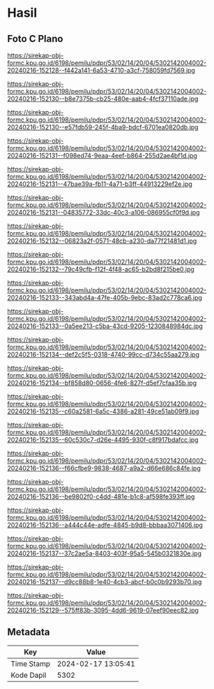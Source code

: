 # Hasil

## Foto C Plano

https://sirekap-obj-formc.kpu.go.id/6198/pemilu/pdpr/53/02/14/20/04/5302142004002-20240216-152128--f442a141-6a53-4710-a3cf-758059fd7569.jpg

https://sirekap-obj-formc.kpu.go.id/6198/pemilu/pdpr/53/02/14/20/04/5302142004002-20240216-152130--b8e7375b-cb25-480e-aab4-4fcf37110ade.jpg

https://sirekap-obj-formc.kpu.go.id/6198/pemilu/pdpr/53/02/14/20/04/5302142004002-20240216-152130--e57fdb59-245f-4ba9-bdcf-6701ea0820db.jpg

https://sirekap-obj-formc.kpu.go.id/6198/pemilu/pdpr/53/02/14/20/04/5302142004002-20240216-152131--f098ed74-9eaa-4eef-b864-255d2ae4bf1d.jpg

https://sirekap-obj-formc.kpu.go.id/6198/pemilu/pdpr/53/02/14/20/04/5302142004002-20240216-152131--47bae39a-fb11-4a71-b3ff-44913229ef2e.jpg

https://sirekap-obj-formc.kpu.go.id/6198/pemilu/pdpr/53/02/14/20/04/5302142004002-20240216-152131--04835772-33dc-40c3-a106-086955cf0f9d.jpg

https://sirekap-obj-formc.kpu.go.id/6198/pemilu/pdpr/53/02/14/20/04/5302142004002-20240216-152132--06823a2f-0571-48cb-a230-da77f21481d1.jpg

https://sirekap-obj-formc.kpu.go.id/6198/pemilu/pdpr/53/02/14/20/04/5302142004002-20240216-152132--79c49cfb-f12f-4f48-ac65-b2bd8f215be0.jpg

https://sirekap-obj-formc.kpu.go.id/6198/pemilu/pdpr/53/02/14/20/04/5302142004002-20240216-152133--343abd4a-47fe-405b-9ebc-83ad2c778ca6.jpg

https://sirekap-obj-formc.kpu.go.id/6198/pemilu/pdpr/53/02/14/20/04/5302142004002-20240216-152133--0a5ee213-c5ba-43cd-9205-1230848984dc.jpg

https://sirekap-obj-formc.kpu.go.id/6198/pemilu/pdpr/53/02/14/20/04/5302142004002-20240216-152134--def2c5f5-0318-4740-99cc-d734c55aa279.jpg

https://sirekap-obj-formc.kpu.go.id/6198/pemilu/pdpr/53/02/14/20/04/5302142004002-20240216-152134--bf858d80-0656-4fe6-827f-d5ef7cfaa35b.jpg

https://sirekap-obj-formc.kpu.go.id/6198/pemilu/pdpr/53/02/14/20/04/5302142004002-20240216-152135--c60a2581-6a5c-4386-a281-49ce51ab09f9.jpg

https://sirekap-obj-formc.kpu.go.id/6198/pemilu/pdpr/53/02/14/20/04/5302142004002-20240216-152135--60c530c7-d26e-4495-930f-c8f917bdafcc.jpg

https://sirekap-obj-formc.kpu.go.id/6198/pemilu/pdpr/53/02/14/20/04/5302142004002-20240216-152136--f66cfbe9-9838-4687-a9a2-d66e686c84fe.jpg

https://sirekap-obj-formc.kpu.go.id/6198/pemilu/pdpr/53/02/14/20/04/5302142004002-20240216-152136--be9802f0-c4dd-481e-b1c8-af598fe393ff.jpg

https://sirekap-obj-formc.kpu.go.id/6198/pemilu/pdpr/53/02/14/20/04/5302142004002-20240216-152136--a444c44e-adfe-4845-b9d8-bbbaa3071406.jpg

https://sirekap-obj-formc.kpu.go.id/6198/pemilu/pdpr/53/02/14/20/04/5302142004002-20240216-152137--37c2ae5a-8403-403f-95a5-545b0321830e.jpg

https://sirekap-obj-formc.kpu.go.id/6198/pemilu/pdpr/53/02/14/20/04/5302142004002-20240216-152137--d9cc88b8-1e40-4cb3-abcf-b0c0b9293b70.jpg

https://sirekap-obj-formc.kpu.go.id/6198/pemilu/pdpr/53/02/14/20/04/5302142004002-20240216-152129--575ff83b-3095-4dd6-9619-07eef90eec82.jpg


## Metadata

| Key        | Value               |
| ---------- | ------------------- |
| Time Stamp | 2024-02-17 13:05:41 |
| Kode Dapil | 5302                |



